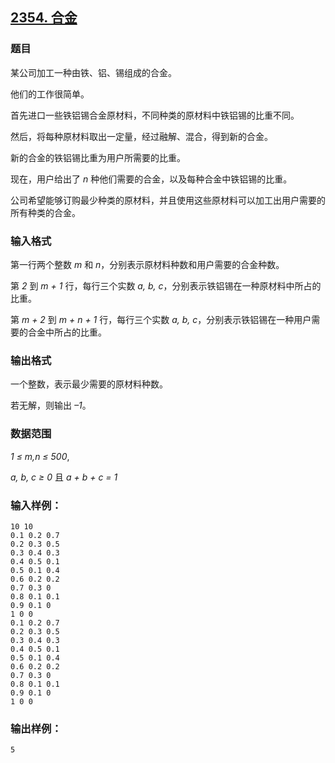 ## [2354. 合金](https://www.acwing.com/problem/content/2356/)

### 题目

某公司加工一种由铁、铝、锡组成的合金。

他们的工作很简单。

首先进口一些铁铝锡合金原材料，不同种类的原材料中铁铝锡的比重不同。

然后，将每种原材料取出一定量，经过融解、混合，得到新的合金。

新的合金的铁铝锡比重为用户所需要的比重。

现在，用户给出了 *n* 种他们需要的合金，以及每种合金中铁铝锡的比重。

公司希望能够订购最少种类的原材料，并且使用这些原材料可以加工出用户需要的所有种类的合金。

### 输入格式

第一行两个整数 *m* 和 *n*，分别表示原材料种数和用户需要的合金种数。

第 *2* 到 *m + 1* 行，每行三个实数 *a, b, c*，分别表示铁铝锡在一种原材料中所占的比重。

第 *m + 2* 到 *m + n + 1* 行，每行三个实数 *a, b, c*，分别表示铁铝锡在一种用户需要的合金中所占的比重。

### 输出格式

一个整数，表示最少需要的原材料种数。

若无解，则输出 *–1*。

### 数据范围

*1 ≤ m,n ≤ 500*,

*a, b, c ≥ 0* 且 *a + b + c = 1*

### 输入样例：

```
10 10
0.1 0.2 0.7
0.2 0.3 0.5
0.3 0.4 0.3
0.4 0.5 0.1
0.5 0.1 0.4
0.6 0.2 0.2
0.7 0.3 0
0.8 0.1 0.1
0.9 0.1 0
1 0 0
0.1 0.2 0.7
0.2 0.3 0.5
0.3 0.4 0.3
0.4 0.5 0.1
0.5 0.1 0.4
0.6 0.2 0.2
0.7 0.3 0
0.8 0.1 0.1
0.9 0.1 0
1 0 0
```

### 输出样例：

```
5
```
